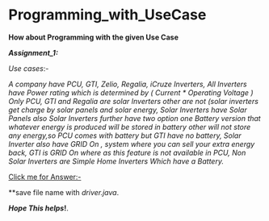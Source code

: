 # Programming_with_UseCase
**How about Programming with the given Use Case**

**_Assignment_1:_**
 
_Use cases_:-

_A company have PCU, GTI, Zelio, Regalia, iCruze Inverters,
All Inverters have Power rating which is determined by ( Current * Operating Voltage )
Only PCU, GTI and Regalia are solar Inverters other are not (solar inverters get charge by solar panels and solar energy,
Solar Inverters have Solar Panels also
Solar Inverters further have two option one Battery version that whatever energy is produced will be stored in battery other will not store any energy,so PCU comes with battery but GTI have no battery,
Solar Inverter also have GRID On , system where you can sell your extra energy back, GTI is GRID On where as this feature is not available in PCU,
Non Solar Inverters are Simple Home Inverters Which have a Battery._

[Click me for Answer:- ](https://github.com/its-AbhijeetKumar/Programming_with_UseCase/files/7159061/driver.java.txt)

**save file name with _driver.java_.

**_Hope This helps_!**.
